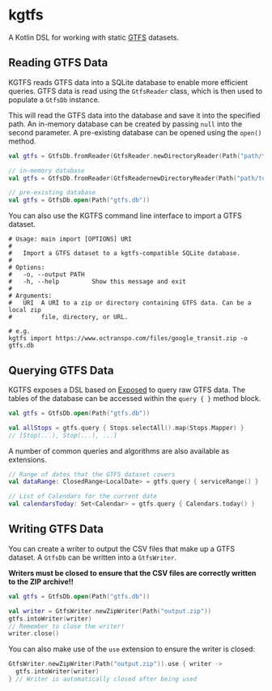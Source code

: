 # kgtfs

A Kotlin DSL for working with static [GTFS](https://developers.google.com/transit/gtfs) datasets.

## Reading GTFS Data

KGTFS reads GTFS data into a SQLite database to enable more efficient queries.
GTFS data is read using the `GtfsReader` class, which is then used to populate a `GtfsDb` instance.

This will read the GTFS data into the database and save it into the specified path. An in-memory database can be created
by passing `null` into the second parameter. A pre-existing database can be opened using the `open()` method.

```kotlin
val gtfs = GtfsDb.fromReader(GtfsReader.newDirectoryReader(Path("path/to/gtfs")), path = Path("gtfs.db"))

// in-memory database
val gtfs = GtfsDb.fromReader(GtfsReadernewDirectoryReader(Path("path/to/gtfs")), path = ":memory:")

// pre-existing database
val gtfs = GtfsDb.open(Path("gtfs.db"))
```

You can also use the KGTFS command line interface to import a GTFS dataset.
```shell
# Usage: main import [OPTIONS] URI
# 
#   Import a GTFS dataset to a kgtfs-compatible SQLite database.
# 
# Options:
#   -o, --output PATH
#   -h, --help         Show this message and exit
# 
# Arguments:
#   URI  A URI to a zip or directory containing GTFS data. Can be a local zip
#        file, directory, or URL.

# e.g.
kgtfs import https://www.octranspo.com/files/google_transit.zip -o gtfs.db
```

## Querying GTFS Data

KGTFS exposes a DSL based on [Exposed](https://github.com/jetbrains/Exposed/) to query raw GTFS data. The tables of the
database can be accessed within the `query { }` method block.

```kotlin
val gtfs = GtfsDb.open(Path("gtfs.db"))

val allStops = gtfs.query { Stops.selectAll().map(Stops.Mapper) }
// [Stop(...), Stop(...), ...]
```

A number of common queries and algorithms are also available as extensions.

```kotlin
// Range of dates that the GTFS dataset covers
val dataRange: ClosedRange<LocalDate> = gtfs.query { serviceRange() }

// List of Calendars for the current date
val calendarsToday: Set<Calendar> = gtfs.query { Calendars.today() }
```

## Writing GTFS Data

You can create a writer to output the CSV files that make up a GTFS dataset.
A `GtfsDb` can be written into a `GtfsWriter`.

**Writers must be closed to ensure that the CSV files are correctly written to the ZIP archive!!**

```kotlin
val gtfs = GtfsDb.open(Path("gtfs.db"))

val writer = GtfsWriter.newZipWriter(Path("output.zip"))
gtfs.intoWriter(writer)
// Remember to close the writer!
writer.close()
```

You can also make use of the `use` extension to ensure the writer is closed:
```kotlin
GtfsWriter.newZipWriter(Path("output.zip")).use { writer ->
  gtfs.intoWriter(writer)
} // Writer is automatically closed after being used
```
